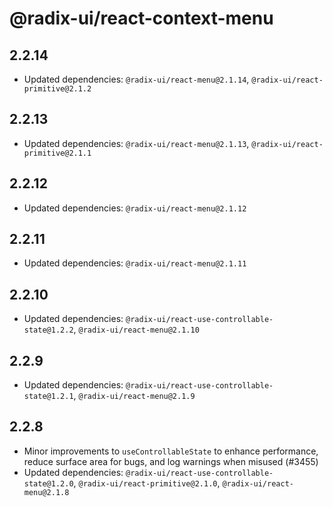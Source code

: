 # @radix-ui/react-context-menu

## 2.2.14

- Updated dependencies: `@radix-ui/react-menu@2.1.14`, `@radix-ui/react-primitive@2.1.2`

## 2.2.13

- Updated dependencies: `@radix-ui/react-menu@2.1.13`, `@radix-ui/react-primitive@2.1.1`

## 2.2.12

- Updated dependencies: `@radix-ui/react-menu@2.1.12`

## 2.2.11

- Updated dependencies: `@radix-ui/react-menu@2.1.11`

## 2.2.10

- Updated dependencies: `@radix-ui/react-use-controllable-state@1.2.2`, `@radix-ui/react-menu@2.1.10`

## 2.2.9

- Updated dependencies: `@radix-ui/react-use-controllable-state@1.2.1`, `@radix-ui/react-menu@2.1.9`

## 2.2.8

- Minor improvements to `useControllableState` to enhance performance, reduce surface area for bugs, and log warnings when misused (#3455)
- Updated dependencies: `@radix-ui/react-use-controllable-state@1.2.0`, `@radix-ui/react-primitive@2.1.0`, `@radix-ui/react-menu@2.1.8`
